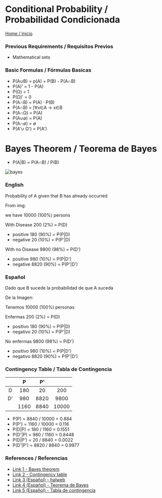 # Conditional Probability / Probabilidad Condicionada

[Home / Inicio](https://github.com/TheGlitchCat/probability-and-statistics-R)

### Previous Requirements / Requisitos Previos
- Mathematical sets

### Basic Formulas / Fórmulas Basicas

- P(A∪B) = p(A) + P(B) - P(A∩B)
- P(A)'  = 1 - P(A)
- P(Ω)   = 1 
- P(Ω)'  = 0 
- P(A∩B) = P(A) ⋅ P(B)
- P(A∩B) = [∀x∈A → x∈B 
- P(A∩Ω) = P(A) 
- P(A∪∅) = P(A) 
- P(A∩∅) = ∅ 
- P(A'∪ Ω') = P(A')

# Bayes Theorem / Teorema de Bayes

- P(A|B) = P(A∩B) / P(B) 

![bayes](https://eli.thegreenplace.net/images/2018/bayes-count-disease-2.png)

### English 
Probability of A given that B has already occurred 

From img: 

we have 10000 (100%) persons

With Disease 200 (2%) = P(D)
- positive 180 (90%) = P(P|D)
- negative 20 (10%) = P(P'|D)

With no Disease 9800 (98%) = P(D')
- positive 980 (10%) = P(P|D')
- negative 8820 (90%) = P(P'|D')


### Español
Dado que B sucede la probabilidad de que A suceda

De la Imagen: 

Tenemos 10000 (100%) personas

Enfermas 200 (2%) = P(D)
- positivo 180 (90%) = P(P|D)
- negativo 20 (10%) = P(P'|D)

No enfermas 9800 (98%) = P(D')
- positivo 980 (10%) = P(P|D')
- negativo 8820 (90%) = P(P'|D')

### Contingency Table / Tabla de Contingencia

|    |   P  |  P'  |       |
|:--:|:----:|:----:|:-----:|
| D  |  180 |  20  |  200  |
| D' |  980 | 8820 |  9800 |
|    | 1160 | 8840 | 10000 |

- P(P) = 8840 / 10000 = 0.884 
- P(P') = 1160 / 10000 = 0.116
- P(D|P) = 180 / 1160 = 0.1551
- P(D'|P) = 980 / 1160 = 0.8448
- P(D|P') = 20 / 8840 = 0.0022
- P(D'|P') = 8820 / 8840 = 0.9977
  

### References / Referencias
- [Link 1 - Bayes theorem](https://en.wikipedia.org/wiki/Bayes%27_theorem)
- [Link 2 - Contingency table](https://en.wikipedia.org/wiki/Contingency_table#:~:targetText=In%20statistics%2C%20a%20contingency%20table,intelligence%2C%20engineering%20and%20scientific%20research.)
- [Link 3 (Español) - halweb](http://halweb.uc3m.es/esp/Personal/personas/icascos/esp/resumen_probabilidad.pdf)
- [Link 4 (Español) - Teorema de Bayes](https://www.youtube.com/watch?v=pI29EcNFtGs)
- [Link 5 (Español) - Tabla de contingencia](https://es.wikipedia.org/wiki/Tabla_de_contingencia) 